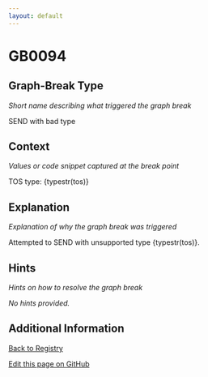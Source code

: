 ```yaml
---
layout: default
---
```

# GB0094

## Graph-Break Type
*Short name describing what triggered the graph break*

SEND with bad type

## Context
*Values or code snippet captured at the break point*

TOS type: {typestr(tos)}

## Explanation
*Explanation of why the graph break was triggered*

Attempted to SEND with unsupported type {typestr(tos)}.

## Hints
*Hints on how to resolve the graph break*

*No hints provided.*


## Additional Information

<!-- ADDITIONAL INFORMATION START - Add custom information below this line -->

<!-- ADDITIONAL INFORMATION END -->

[Back to Registry](../index.html)

[Edit this page on GitHub](https://github.com/pytorch-labs/compile-graph-break-site/edit/main/docs/gb/gb0094.md)
